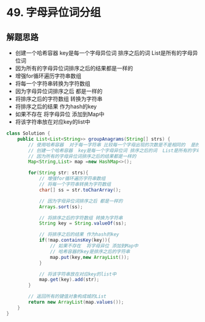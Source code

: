 # 49. 字母异位词分组



## 解题思路

* 创建一个哈希容器  key是每一个字母异位词 排序之后的词  List是所有的字母异位词
* 因为所有的字母异位词排序之后的结果都是一样的
* 增强for循环遍历字符串数组
* 将每一个字符串转换为字符数组
* 因为字母异位词排序之后 都是一样的
* 将排序之后的字符数组 转换为字符串
* 将排序之后的结果 作为hash的key
* 如果不存在  将字母异位 添加到Map中
* 将该字符串放在对应key的list中


```java
class Solution {
    public List<List<String>> groupAnagrams(String[] strs) {
        // 使用哈希容器  对于每一字符串 比较每一个字母出现的次数是不是相同的  是的话 放到一个List中
        // 创建一个哈希容器  key是每一个字母异位词 排序之后的词  List是所有的字母异位词
        // 因为所有的字母异位词排序之后的结果都是一样的
        Map<String,List> map =new HashMap<>();

        for(String str: strs){
            // 增强for循环遍历字符串数组
            // 将每一个字符串转换为字符数组
            char[] ss = str.toCharArray();

            // 因为字母异位词排序之后 都是一样的
            Arrays.sort(ss);

            // 将排序之后的字符数组 转换为字符串
            String key = String.valueOf(ss);

            // 将排序之后的结果 作为hash的key
            if(!map.containsKey(key)){
                // 如果不存在  将字母异位 添加到Map中
                // 哈希容器的key是排序之后的字符串
                map.put(key,new ArrayList());
            }

            // 将该字符串放在对应key的list中
            map.get(key).add(str);
        }

        // 返回所有的键值对象构成城的List
        return new ArrayList(map.values());
    }
}

```